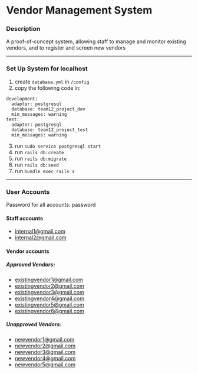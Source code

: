 # Vendor Management System

### Description
A proof-of-concept system, allowing staff to manage and monitor existing vendors, and to register and screen new vendors

---
### Set Up System for localhost 
1. create ```database.yml``` in ```/config``` 
2. copy the following code in: 
```  
development:  
  adapter: postgresql  
  database: team12_project_dev    
  min_messages: warning  
test:  
  adapter: postgresql  
  database: team12_project_test  
  min_messages: warning    
```
3. run ```sudo service postgresql start```
4. run ```rails db:create```
5. run ```rails db:migrate```
6. run ```rails db:seed```
7. run ```bundle exec rails s```
---

### User Accounts
Password for all accounts: password

#### Staff accounts
- internal1@gmail.com
- internal2@gmail.com

#### Vendor accounts
##### Approved Vendors:
- existingvendor1@gmail.com
- existingvendor2@gmail.com
- existingvendor3@gmail.com
- existingvendor4@gmail.com
- existingvendor5@gmail.com
- existingvendor6@gmail.com

##### Unapproved Vendors:
- newvendor1@gmail.com
- newvendor2@gmail.com
- newvendor3@gmail.com
- newvendor4@gmail.com
- newvendor5@gmail.com
